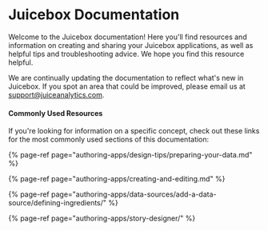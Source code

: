 # Juicebox Documentation

Welcome to the Juicebox documentation! Here you'll find resources and information on creating and sharing your Juicebox applications, as well as helpful tips and troubleshooting advice. We hope you find this resource helpful. 

We are continually updating the documentation to reflect what's new in Juicebox. If you spot an area that could be improved, please email us at [support@juiceanalytics.com](mailto:support@juiceanalytics.com). 

#### Commonly Used Resources

If you're looking for information on a specific concept, check out these links for the most commonly used sections of this documentation:

{% page-ref page="authoring-apps/design-tips/preparing-your-data.md" %}

{% page-ref page="authoring-apps/creating-and-editing.md" %}

{% page-ref page="authoring-apps/data-sources/add-a-data-source/defining-ingredients/" %}

{% page-ref page="authoring-apps/story-designer/" %}



